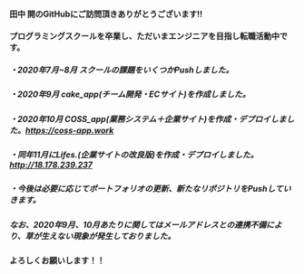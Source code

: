 #### 田中 開のGitHubにご訪問頂きありがとうございます!!
#### プログラミングスクールを卒業し、ただいまエンジニアを目指し転職活動中です。
##### ・2020年7月~8月 スクールの課題をいくつかPushしました。
##### ・2020年9月 cake_app(チーム開発・ECサイト)を作成しました。
##### ・2020年10月 COSS_app(業務システム＋企業サイト)を作成・デプロイしました。https://coss-app.work
##### ・同年11月にLifes.(企業サイトの改良版)を作成・デプロイしました。http://18.178.239.237
##### ・今後は必要に応じてポートフォリオの更新、新たなリポジトリをPushしていきます。  
##### なお、2020年9月、10月あたりに関してはメールアドレスとの連携不備により、草が生えない現象が発生しておりました。
#### よろしくお願いします！！


